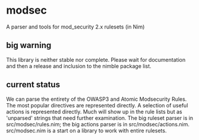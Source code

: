 # modsec
A parser and tools for mod\_security 2.x rulesets (in Nim) 

## big warning
This library is neither stable nor complete. Please wait for documentation and then a release and inclusion to the nimble package list.

## current status
We can parse the entirety of the OWASP3 and Atomic Modsecurity Rules. The most popular directives are represented directly. A selection of useful actions is represented directly. Much will show up in the rule lists but as 'unparsed' strings that need further examination. The big ruleset parser is in src/modsec/rules.nim; the big actions parser is in src/modsec/actions.nim. src/modsec.nim is a start on a library to work with entire rulesets.
